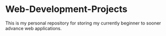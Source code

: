 # Web-Development-Projects
This is my personal repository for storing my currently beginner to sooner advance web applications.
